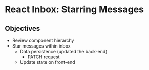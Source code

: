 # React Inbox: Starring Messages

## Objectives

* Review component hierarchy
* Star messages within inbox
  - Data persistence (updated the back-end)
    * PATCH request
  - Update state on front-end
